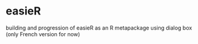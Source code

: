 # easieR
building and progression of easieR as an R metapackage using dialog box (only French version for now)
